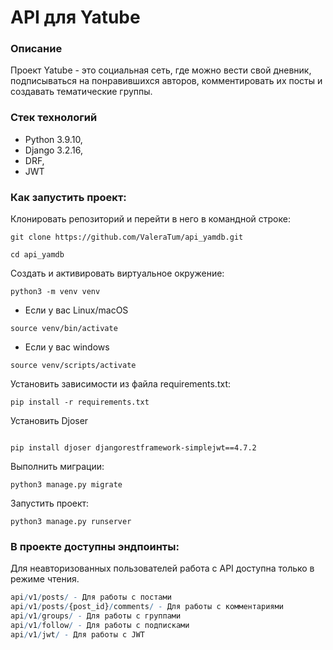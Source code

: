 # API для Yatube

### Описание

Проект Yatube - это социальная сеть, где можно вести свой дневник, подписываться на понравившихся авторов, комментировать их посты и создавать тематические группы.

### Стек технологий

* Python 3.9.10,
* Django 3.2.16,
* DRF,
* JWT

### Как запустить проект:

Клонировать репозиторий и перейти в него в командной строке:

```
git clone https://github.com/ValeraTum/api_yamdb.git
```

```
cd api_yamdb
```

Создать и активировать виртуальное окружение:

```
python3 -m venv venv
```
* Если у вас Linux/macOS

```
source venv/bin/activate
```
* Если у вас windows

```
source venv/scripts/activate
```

Установить зависимости из файла requirements.txt:
```
pip install -r requirements.txt
```
Установить Djoser
```

pip install djoser djangorestframework-simplejwt==4.7.2
```
Выполнить миграции:
```
python3 manage.py migrate
```
Запустить проект:
```
python3 manage.py runserver
```

### В проекте доступны эндпоинты:

Для неавторизованных пользователей работа с API доступна только в режиме чтения.

```r
api/v1/posts/ - Для работы с постами 
api/v1/posts/{post_id}/comments/ - Для работы с комментариями 
api/v1/groups/ - Для работы с группами
api/v1/follow/ - Для работы с подписками
api/v1/jwt/ - Для работы с JWT